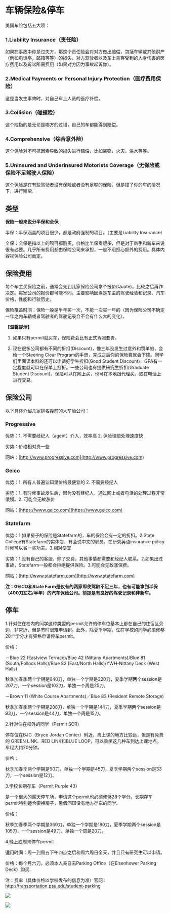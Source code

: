 # 车辆保险&停车

美国车险包括五大项：

### 1.Liability Insurance（责任险）

如果在事故中你是过失方，那这个责任险会对对方做出赔偿，包括车辆或其他财产（例如电话亭，邮箱等等）的损失，对方驾驶者以及车上乘客受到的人身伤害的医疗费用以及诉讼所需费用（如果对方因为事故起诉你）。

### 2.Medical Payments or Personal Injury Protection（医疗费用保险）

这是当发生事故时，对自己车上人员的医疗补偿。

### 3.Collision（碰撞险）

这个险指的是无论是哪方的过错，自己的车都能得到赔偿。

### 4.Comprehensive（综合意外险）

这个保险对不可抗因素导致的损失进行赔偿，比如盗窃，火灾，洪水等等。

### 5.Uninsured and Underinsured Motorists Coverage（无保险或保险不足驾驶人保险）

这个保险是在有些驾驶者没有保险或者没有足够的保险，但是撞了你的车的情况下，进行赔偿。

## 类型

**保险一般来说分半保和全保**

半保：半保涵盖的项目很少，都是政府强制的项目。（主要是Liability Insurance）

全保：全保是指以上的项目都购买，价格比半保贵很多，但是对于新手和新车来说很有必要。几乎所有费用都由保险公司来承担，一般不用担心额外的费用。具体内容视保险公司而定。

## 保险费用

每个车主买保险之前，通常会先到几家保险公司拿个报价\(Quote\)，比较之后再作决定。每家公司的报价都可能不同，主要影响因素是车主的驾驶经验和记录、汽车价格，性能和行驶历史。

保险覆盖时间：保险一般是半年买一次，不能一次买一年的（因为保险公司不确定一年之内车辆或者驾驶者的驾驶记录会不会有什么大的变化）。

**【温馨提示】**

1. 如果只有permit就买车，保险费会比有正式驾照要贵。

2. 现在很多公司都有不同的折扣\(Discount\)，像三年没发生过意外和罚单的，会给一个Steering Clear Program的手册，完成之后你的保险费就会下降。同学们里面读本科的还可以申请好学生折扣\(Good Student Discount\)，GPA有一定程度就可以在保单上打折。一些公司也有提供研究生折扣\(Graduate Student Discount\)。保险可以在网上买，也可在本地跟代理买，或在电话上进行交易。

## 保险公司

以下具体介绍几家排名靠前的大车险公司：

### Progressive

优势：1. 不需要经纪人（agent）介入，效率高 2. 保险理赔处理速度快

劣势：价格相对贵一些

网站：[http://www.progressive.com](http://www.progressive.com)

### Geico

优势：1. 所有人普遍认知里价格最便宜的 2. 不需要经纪人

劣势：1. 有时候事故发生后，因为没有经纪人，通过网上或者电话的处理过程非常缓慢。2. 可能会无故涨价

网站：[https://www.geico.com](https://www.geico.com)

### Statefarm

优势：1.如果房子的保险是Statefarm的，车的保险会有一定的折扣。2.State College有Statefarm的实体店，有会说中文的职员，在研究英语insurance policy时候可以省一些功夫。3.相对便宜

劣势：1.没有自己的客服，除了交费，其他事情都需要和经纪人联系。2.如果出过事故，Statefarm一般都会拒绝提供保险。3.可能会无故涨保费。

网站：[http://www.statefarm.com](http://www.statefarm.com)

**注：GEICO和State Farm是仅有的两家即使驾龄不足三年，也有可能拿到半保（400刀左右/半年）的汽车保险公司。前提是有良好的驾驶记录和非新车。**

## 停车

1.针对住在校内的同学这种类型的permit允许的停车位基本上都在自己的住宿区旁边，非常近，但是有时很难申请到。此外，除夏季学期，住在学校的同学必须修够28个学分才有资格申请停车permit。

价格：

－Blue 22 \(Eastview Terrace\)/Blue 42 \(Nittany Apartments\)/Blue 81 \(South/Pollock Halls\)/Blue 82 \(East/North Halls\)/YWH-Nittany Deck \(West Halls\)

秋季加春季两个学期是640刀，单独一个学期是320刀，夏季学期两个session是207刀，一个session是102刀，单独一个周是25刀。

－Brown 11 \(White Course Apartments\)／Blue 83 \(Resident Remote Storage\)

秋季加春季两个学期是288刀，单独一个学期是144刀，夏季学期两个session是93刀，一个session是44刀，单独一个周是15刀。

2.针对住在校外的同学（Permit SCR）

停车位在BJC（Bryce Jordan Center）附近，离上课的地方比较远，但是有免费的 GREEN LINK、RED LINK和BLUE LOOP，可以乘坐这几种车到达上课地点，车程大约20分钟。

价格：

秋季加春季两个学期是90刀，单独一个学期是45刀，夏季学期两个session是33刀，一个session是12刀。

3.学校长期存车（Permit Purple 43）

是一个很大的露天停车场，申请这个permit也必须修够28个学分。长期存车permit特别适合要换房子，暑假回国没有地方存车的同学。

价格：

秋季加春季两个学期是360刀，单独一个学期是180刀，夏季学期两个session是105刀，一个session是49刀。单独一个周是20刀。

4.晚上或周末停车permit

适用时间：周一到周五下午四点之后和周六周日全天，并且只有研究生可以申请。

价格：每个月六刀，必须本人亲自去Parking Office（在Eisenhower Parking Deck）购买.

注：费率（具体价格以学校发布的信息为准）官网：http://transportation.psu.edu/student-parking

![](../.gitbook/assets/image%20%2824%29.png)

![](../.gitbook/assets/image%20%2858%29.png)

